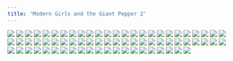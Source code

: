 ```yaml
---
title: 'Modern Girls and the Giant Pepper 2'
---
```


![](modern674-chapter6cover2.jpg)
![](modern675.jpg)
![](modern676.jpg)
![](modern677.jpg)
![](modern678.jpg)
![](modern679.jpg)
![](modern680.jpg)
![](modern681.jpg)
![](modern682.jpg)
![](modern683.jpg)
![](modern684.jpg)
![](modern685.jpg)
![](modern686.jpg)
![](modern687.jpg)
![](modern688.jpg)
![](modern689.jpg)
![](modern690.jpg)
![](modern691.jpg)
![](modern692.jpg)
![](modern693.jpg)
![](modern694.jpg)
![](modern695.jpg)
![](modern696.jpg)
![](modern697.jpg)
![](modern698.jpg)
![](modern699.jpg)
![](modern700.jpg)
![](modern701.jpg)
![](modern702.jpg)
![](modern703.jpg)
![](modern704.jpg)
![](modern705.jpg)
![](modern706.jpg)
![](modern707.jpg)
![](modern708.jpg)
![](modern709.jpg)
![](modern710.jpg)
![](modern711.jpg)
![](modern712.jpg)
![](modern713.jpg)
![](modern714.jpg)
![](modern715.jpg)
![](modern716.jpg)
![](modern717.jpg)
![](modern718.jpg)
![](modern719.jpg)
![](modern720.jpg)
![](modern721.jpg)
![](modern722.jpg)
![](modern723.jpg)
![](modern724.jpg)
![](modern725.jpg)
![](modern726.jpg)
![](modern727.jpg)
![](modern728.jpg)
![](modern729.jpg)
![](modern730.jpg)
![](modern731.jpg)
![](modern732.jpg)
![](modern733.jpg)
![](modern734.jpg)
![](modern735.jpg)
![](modern736.jpg)
![](modern737.jpg)
![](modern738.jpg)
![](modern739.jpg)
![](modern740.jpg)
![](modern741.jpg)
![](modern742.jpg)
![](modern743.jpg)
![](modern744.jpg)